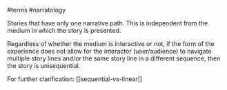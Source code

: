 #terms #narratology 

Stories that have only one narrative path. This is independent from the medium in which the story is presented. 

Regardless of whether the medium is interactive or not, if the form of the experience does not allow for the interactor (user/audience) to navigate multiple story lines and/or the same story line in a different sequence, then the story is unisequential. 

For further clarification:
[[sequential-vs-linear]]